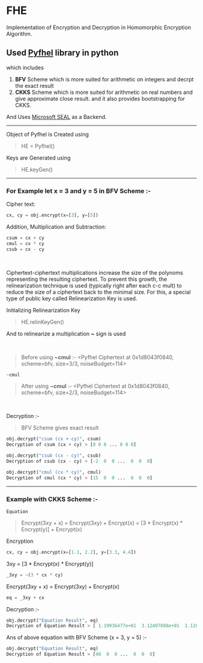 # FHE
Implementation of Encryption and Decryption in Homomorphic Encryption Algorithm.

## Used [Pyfhel](https://github.com/ibarrond/Pyfhel) library in python 

which includes 
1) **BFV** Scheme which is more suited for arithmetic on integers and decrpt the exact result
2) **CKKS** Scheme which is more suited for arithmetic on real numbers and give approximate close result. 
and it also provides bootstrapping for CKKS.

And Uses [Microsoft SEAL](https://github.com/microsoft/SEAL) as a Backend.

---

Object of Pyfhel is Created using
> HE = Pyfhel()

Keys are Generated using
> HE.keyGen()

---


### For Example let **x = 3** and **y = 5** in BFV Scheme :-
Cipher text:

```python
cx, cy = obj.encrypt(x=[3], y=[5])
```

Addition, Multiplication and Subtraction:
```python
csum = cx + cy
cmul = cx * cy
csub = cx - cy
```

<br>
<p> Ciphertext-ciphertext multiplications increase the size of the polynoms 
representing the resulting ciphertext. To prevent this growth, the 
relinearization technique is used (typically right after each c-c mult) to 
reduce the size of a ciphertext back to the minimal size.
For this, a special type of public key called Relinearization Key is used.

Initializing Relinearization Key
> HE.relinKeyGen() 
  
And to relinearize a multiplication **~** sign is used
</p>
</br>



> Before using **~cmul** :- <Pyfhel Ciphertext at 0x1d8043f0840, scheme=bfv, size=3/3, noiseBudget=114>

```python
~cmul
```

> After using **~cmul** :- <Pyfhel Ciphertext at 0x1d8043f0840, scheme=bfv, size=2/3, noiseBudget=114>

<br>

Decryption :-
> BFV Scheme gives exact result
```python
obj.decrypt("csum (cx + cy)", csum)
Decryption of csum (cx + cy) > [8 0 0 ... 0 0 0]

obj.decrypt("csub (cx - cy)", csub)
Decryption of csub (cx - cy) > [-2  0  0 ...  0  0  0]

obj.decrypt("cmul (cx * cy)", cmul)
Decryption of cmul (cx * cy) > [15  0  0 ...  0  0  0]
```

---

### Example with CKKS Scheme :-
`Equation`
> Encrypt(3xy + x) = Encrypt(3xy) + Encrypt(x) = [3 * Encrypt(x) * Encrypt(y)] + Encrypt(x)

Encryption
```python
cx, cy = obj.encrypt(x=[1.1, 2.2], y=[3.3, 4.4])
```

3xy = [3 * Encrypt(x) * Encrypt(y)]
```python
_3xy = ~(3 * cx * cy)
```

Encrypt(3xy + x) = Encrypt(3xy) + Encrypt(x)
```python
eq = _3xy + cx
```

Decryption :-
```python
obj.decrypt("Equation Result", eq)
Decryption of Equation Result > [ 1.19936477e+01  3.12497888e+01  1.12081209e-06 ...  1.08117709e-05 -1.27877279e-06 -3.55203472e-06]
```

Ans of above equation with BFV Scheme (x = 3, y = 5) :-
```python
obj.decrypt("Equation Result", eq)
Decryption of Equation Result > [48  0  0 ...  0  0  0]
```


